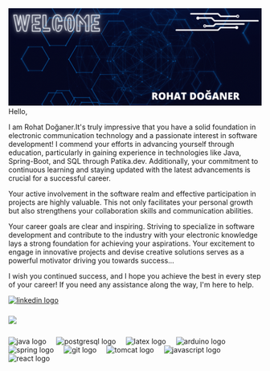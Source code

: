 <img src ="rd.png"/>
Hello,

I am Rohat Doğaner.It's truly impressive that you have a solid foundation in electronic communication technology and a passionate interest in software development! I commend your efforts in advancing yourself through education, particularly in gaining experience in technologies like Java, Spring-Boot, and SQL through Patika.dev. Additionally, your commitment to continuous learning and staying updated with the latest advancements is crucial for a successful career.

Your active involvement in the software realm and effective participation in projects are highly valuable. This not only facilitates your personal growth but also strengthens your collaboration skills and communication abilities.

Your career goals are clear and inspiring. Striving to specialize in software development and contribute to the industry with your electronic knowledge lays a strong foundation for achieving your aspirations. Your excitement to engage in innovative projects and devise creative solutions serves as a powerful motivator driving you towards success...

I wish you continued success, and I hope you achieve the best in every step of your career! If you need any assistance along the way, I'm here to help.
<div align="left">
  <a href="https://www.linkedin.com/in/rohatdo%C4%9Faner/" target="_blank">
    <img src="https://raw.githubusercontent.com/maurodesouza/profile-readme-generator/master/src/assets/icons/social/linkedin/default.svg" width="52" height="40" alt="linkedin logo"  />
  </a>
</div>

###

<div align="left">
  <img src="https://profile-counter.glitch.me/rohatdgnr/count.svg?"  />
</div>

###

<div align="left">
  <img src="https://cdn.jsdelivr.net/gh/devicons/devicon/icons/java/java-original.svg" height="40" alt="java logo"  />
  <img width="12" />
  <img src="https://cdn.jsdelivr.net/gh/devicons/devicon/icons/postgresql/postgresql-original.svg" height="40" alt="postgresql logo"  />
  <img width="12" />
  <img src="https://cdn.jsdelivr.net/gh/devicons/devicon/icons/latex/latex-original.svg" height="40" alt="latex logo"  />
  <img width="12" />
  <img src="https://cdn.jsdelivr.net/gh/devicons/devicon/icons/arduino/arduino-original.svg" height="40" alt="arduino logo"  />
  <img width="12" />
  <img src="https://cdn.jsdelivr.net/gh/devicons/devicon/icons/spring/spring-original.svg" height="40" alt="spring logo"  />
  <img width="12" />
  <img src="https://cdn.jsdelivr.net/gh/devicons/devicon/icons/git/git-original.svg" height="40" alt="git logo"  />
  <img width="12" />
  <img src="https://cdn.jsdelivr.net/gh/devicons/devicon/icons/tomcat/tomcat-original.svg" height="40" alt="tomcat logo"  />
  <img width="12" />
  <img src="https://cdn.jsdelivr.net/gh/devicons/devicon/icons/javascript/javascript-original.svg" height="40" alt="javascript logo"  />
  <img width="12" />
  <img src="https://cdn.jsdelivr.net/gh/devicons/devicon/icons/react/react-original.svg" height="40" alt="react logo"  />
</div>

###

